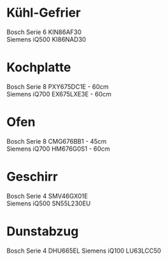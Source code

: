 # Kühl-Gefrier

Bosch Serie 6 KIN86AF30  
Siemens iQ500 KI86NAD30  

# Kochplatte

Bosch Serie 8 PXY675DC1E - 60cm  
Siemens iQ700 EX675LXE3E - 60cm  

# Ofen

Bosch Serie 8 CMG676BB1 - 45cm  
Siemens iQ700 HM676G0S1 - 60cm  

# Geschirr

Bosch Serie 4 SMV46GX01E  
Siemens iQ500 SN55L230EU  

# Dunstabzug

Bosch Serie 4 DHU665EL
Siemens iQ100 LU63LCC50
